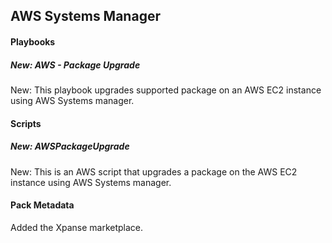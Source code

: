 ## AWS Systems Manager

#### Playbooks

##### New: AWS - Package Upgrade

New: This playbook upgrades supported package on an AWS EC2 instance using AWS Systems manager.

#### Scripts

##### New: AWSPackageUpgrade

New: This is an AWS script that upgrades a package on the AWS EC2 instance using AWS Systems manager.

#### Pack Metadata

Added the Xpanse marketplace.
